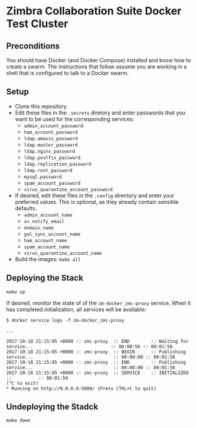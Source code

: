 # Zimbra Collaboration Suite Docker Test Cluster

## Preconditions

You should have Docker (and Docker Compose) installed and know how to create a swarm. The instructions that follow assume you are working in a shell that is configured to talk to a Docker swarm.

## Setup

- Clone this repository.
- Edit these files in the `.secrets` diretory and enter passwords that you want to be used for the corresponding services:
  - `admin_account_password`
  - `ham_account_password`
  - `ldap.amavis_password`
  - `ldap.master_password`
  - `ldap.nginx_password`
  - `ldap.postfix_password`
  - `ldap.replication_password`
  - `ldap.root_password`
  - `mysql.password`
  - `spam_account_password`
  - `virus_quarantine_account_password`
- If desired, edit these files in the `.config` directory and enter your preferred values. This is optional, as they already contain sensible defaults.
  - `admin_account_name`
  - `av_notify_email`
  - `domain_name`
  - `gal_sync_account_name`
  - `ham_account_name`
  - `spam_account_name`
  - `virus_quarantine_account_name`
- Build the images: `make all`

## Deploying the Stack

	make up

If desired, monitor the state of of the `zm-docker_zmc-proxy` service. When it has completed initialization, all services will be available:

	$ docker service logs -f zm-docker_zmc-proxy
	
	...

	2017-10-18 21:15:05 +0000 :: zmc-proxy  :: END        :: Waiting for service...                             :: 00:00:56 :: 00:01:58
	2017-10-18 21:15:05 +0000 :: zmc-proxy  :: BEGIN      :: Publishing service...                              :: 00:00:00 :: 00:01:58
	2017-10-18 21:15:05 +0000 :: zmc-proxy  :: END        :: Publishing service...                              :: 00:00:00 :: 00:01:58
	2017-10-18 21:15:05 +0000 :: zmc-proxy  :: SERVICE    :: INITIALIZED                                        ::          :: 00:01:58
	(^C to exit)
	* Running on http://0.0.0.0:5000/ (Press CTRL+C to quit)



## Undeploying the Stadck

	make down
